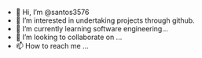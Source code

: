 - 👋 Hi, I’m @santos3576
- 👀 I’m interested in undertaking projects through github.
- 🌱 I’m currently learning software engineering...
- 💞️ I’m looking to collaborate on ...
- 📫 How to reach me ...

<!---
santos3576/santos3576 is a ✨ special ✨ repository because its `README.md` (this file) appears on your GitHub profile.
You can click the Preview link to take a look at your changes.
--->
